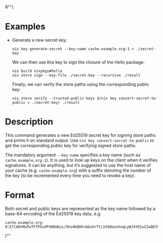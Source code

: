 R""(

# Examples

* Generate a new secret key:

  ```console
  nix key generate-secret --key-name cache.example.org-1 > ./secret-key
  ```

  We can then use this key to sign the closure of the Hello package:

  ```console
  nix build nixpkgs#hello
  nix store sign --key-file ./secret-key --recursive ./result
  ```

  Finally, we can verify the store paths using the corresponding
  public key:

  ```
  nix store verify --trusted-public-keys $(nix key convert-secret-to-public < ./secret-key) ./result
  ```

# Description

This command generates a new Ed25519 secret key for signing store
paths and prints it on standard output. Use `nix key
convert-secret-to-public` to get the corresponding public key for
verifying signed store paths.

The mandatory argument `--key-name` specifies a key name (such as
`cache.example.org-1`). It is used to look up keys on the client when
it verifies signatures. It can be anything, but it’s suggested to use
the host name of your cache (e.g.  `cache.example.org`) with a suffix
denoting the number of the key (to be incremented every time you need
to revoke a key).

# Format

Both secret and public keys are represented as the key name followed
by a base-64 encoding of the Ed25519 key data, e.g.

```
cache.example.org-0:E7lAO+MsPwTFfPXsdPtW8GKui/5ho4KQHVcAGnX+Tti1V4dUxoVoqLyWJ4YESuZJwQ67GVIksDt47og+tPVUZw==
```

)""
